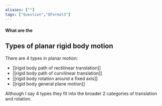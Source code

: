 ```yaml
---
aliases: [""]
tags: ["Question","QFormat3"]
---
```


#### What are the
## Types of planar rigid body motion
There are 4 types in planar motion:
- [[rigid body path of rectilinear translation]]
- [[rigid body path of curvilinear translation]]
- [[rigid body rotation around a fixed axis]]
- [[rigid body general plane motion]]

Although I say 4 types they fit into the broader 2 categories of translation and rotation.